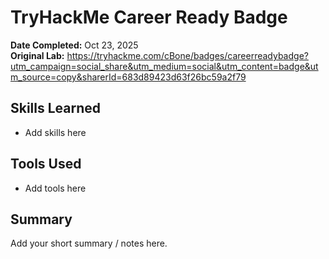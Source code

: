 # TryHackMe Career Ready Badge

**Date Completed:** Oct 23, 2025  
**Original Lab:** https://tryhackme.com/cBone/badges/careerreadybadge?utm_campaign=social_share&utm_medium=social&utm_content=badge&utm_source=copy&sharerId=683d89423d63f26bc59a2f79

## Skills Learned
- Add skills here

## Tools Used
- Add tools here

## Summary
Add your short summary / notes here.

